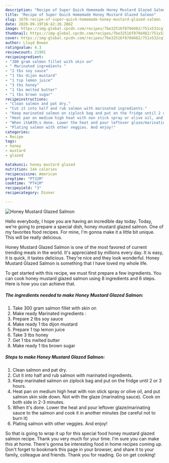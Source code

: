 ```yaml
---
description: "Recipe of Super Quick Homemade Honey Mustard Glazed Salmon"
title: "Recipe of Super Quick Homemade Honey Mustard Glazed Salmon"
slug: 1678-recipe-of-super-quick-homemade-honey-mustard-glazed-salmon
date: 2020-09-19T16:42:26.286Z
image: https://img-global.cpcdn.com/recipes/7be32516f870d482/751x532cq70/honey-mustard-glazed-salmon-recipe-main-photo.jpg
thumbnail: https://img-global.cpcdn.com/recipes/7be32516f870d482/751x532cq70/honey-mustard-glazed-salmon-recipe-main-photo.jpg
cover: https://img-global.cpcdn.com/recipes/7be32516f870d482/751x532cq70/honey-mustard-glazed-salmon-recipe-main-photo.jpg
author: Lloyd Bowen
ratingvalue: 4.3
reviewcount: 21991
recipeingredient:
- "300 gram salmon fillet with skin on"
- " Marinated ingredients "
- "2 tbs soy sauce"
- "1 tbs dijon mustard"
- "1 tsp lemon juice"
- "3 tbs honey"
- "1 tbs melted butter"
- "1 tbs brown sugar"
recipeinstructions:
- "Clean salmon and pat dry."
- "Cut it into half and rub salmon with marinated ingredients."
- "Keep marinated salmon on ziplock bag and put on the fridge until 2 or 3 hours."
- "Heat pan on medium high heat with non stick spray or olive oil, and put salmon skin side down. Not with the glaze (marinating sauce). Cook on both side in 2-3 minutes."
- "When it&#39;s done. Lower the heat and pour leftover glaze/marinating sauce to the salmon and cook it in another minutes (be careful not to burn it)"
- "Plating salmon with other veggies. And enjoy!"
categories:
- Recipe
tags:
- honey
- mustard
- glazed

katakunci: honey mustard glazed 
nutrition: 144 calories
recipecuisine: American
preptime: "PT32M"
cooktime: "PT41M"
recipeyield: "3"
recipecategory: Dinner

---
```



![Honey Mustard Glazed Salmon](https://img-global.cpcdn.com/recipes/7be32516f870d482/751x532cq70/honey-mustard-glazed-salmon-recipe-main-photo.jpg)

Hello everybody, I hope you are having an incredible day today. Today, we're going to prepare a special dish, honey mustard glazed salmon. One of my favorites food recipes. For mine, I'm gonna make it a little bit unique. This will be really delicious.

Honey Mustard Glazed Salmon is one of the most favored of current trending meals in the world. It's appreciated by millions every day. It is easy, it is quick, it tastes delicious. They're nice and they look wonderful. Honey Mustard Glazed Salmon is something that I have loved my whole life.




To get started with this recipe, we must first prepare a few ingredients. You can cook honey mustard glazed salmon using 8 ingredients and 6 steps. Here is how you can achieve that.

<!--inarticleads1-->

##### The ingredients needed to make Honey Mustard Glazed Salmon:

1. Take 300 gram salmon fillet with skin on
1. Make ready  Marinated ingredients :
1. Prepare 2 tbs soy sauce
1. Make ready 1 tbs dijon mustard
1. Prepare 1 tsp lemon juice
1. Take 3 tbs honey
1. Get 1 tbs melted butter
1. Make ready 1 tbs brown sugar




<!--inarticleads2-->

##### Steps to make Honey Mustard Glazed Salmon:

1. Clean salmon and pat dry.
1. Cut it into half and rub salmon with marinated ingredients.
1. Keep marinated salmon on ziplock bag and put on the fridge until 2 or 3 hours.
1. Heat pan on medium high heat with non stick spray or olive oil, and put salmon skin side down. Not with the glaze (marinating sauce). Cook on both side in 2-3 minutes.
1. When it&#39;s done. Lower the heat and pour leftover glaze/marinating sauce to the salmon and cook it in another minutes (be careful not to burn it)
1. Plating salmon with other veggies. And enjoy!




So that is going to wrap it up for this special food honey mustard glazed salmon recipe. Thank you very much for your time. I'm sure you can make this at home. There's gonna be interesting food in home recipes coming up. Don't forget to bookmark this page in your browser, and share it to your family, colleague and friends. Thank you for reading. Go on get cooking!
